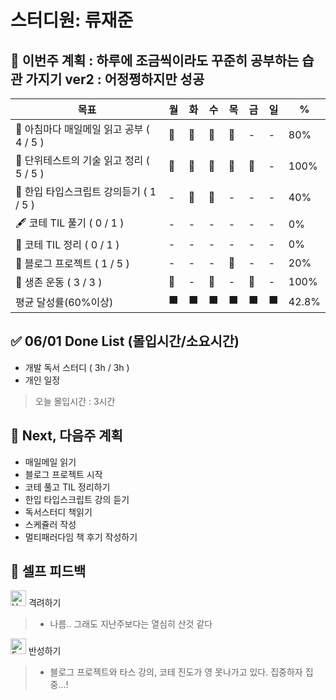 # 스터디원: 류재준

## 🚀 이번주 계획 : 하루에 조금씩이라도 꾸준히 공부하는 습관 가지기 ver2 : 어정쩡하지만 성공

| 목표                            | 월   | 화   | 수   | 목   | 금   | 일   | %   |
| ------------------------------- | --- | --- | --- | --- | --- | --- | --- |
| 📰 아침마다 매일메일 읽고 공부 ( 4 / 5 ) |🌠|🌠|🌠|🌠|-|-| 80% |
| 📖 단위테스트의 기술 읽고 정리 ( 5 / 5 ) |🌠|🌠|🌠|🌠|🌠|-| 100% |
| 📌 한입 타입스크립트 강의듣기 ( 1 / 5 ) |-|🌠|🌠|-|-|-| 40% |
| 🖋️ 코테 TIL 풀기 ( 0 / 1 ) |-|-|-|-|-|-| 0% |
| 🧵 코테 TIL 정리 ( 0 / 1 ) |-|-|-|-|-|-| 0% |
| 👀 블로그 프로젝트 ( 1 / 5 ) |-|-|-|🌠|-|-| 20% |
| 💪 생존 운동 ( 3 / 3 )               |🌠|-|🌠|-|🌠|-| 100% |
| 평균 달성률(60%이상)      |⬛|⬛|⬛|⬛|⬛|⬛|  42.8% |

## ✅ 06/01 Done List (몰입시간/소요시간) 
- 개발 독서 스터디 ( 3h / 3h )
- 개인 일정
> 오늘 몰입시간 : 3시간

## 🌱 Next, 다음주 계획
- 매일메일 읽기
- 블로그 프로젝트 시작
- 코테 풀고 TIL 정리하기
- 한입 타입스크립트 강의 듣기
- 독서스터디 책읽기
- 스케쥴러 작성
- 멀티패러다임 책 후기 작성하기

## 🎉 셀프 피드백

<img src="https://raw.githubusercontent.com/Tarikul-Islam-Anik/Animated-Fluent-Emojis/master/Emojis/Smilies/Hugging%20Face.png" alt="Hugging Face" width="25" height="25"> 격려하기</img>

> - 나름.. 그래도 지난주보다는 열심히 산것 같다

<img src="https://raw.githubusercontent.com/Tarikul-Islam-Anik/Animated-Fluent-Emojis/master/Emojis/Smilies/Face%20with%20Monocle.png" alt="Face with Monocle" width="25" height="25"> 반성하기</img>

> - 블로그 프로젝트와 타스 강의, 코테 진도가 영 못나가고 있다. 집중하자 집중...!
